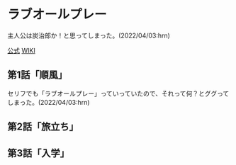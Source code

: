 # ラブオールプレー

主人公は炭治郎か！と思ってしまった。(2022/04/03:hrn)

[公式](https://love-all-play.com/) 
[WIKI](https://ja.wikipedia.org/wiki/%E3%83%A9%E3%83%96%E3%82%AA%E3%83%BC%E3%83%AB%E3%83%97%E3%83%AC%E3%83%BC) 

## 第1話「順風」

セリフでも「ラブオールプレー」っていっていたので、それって何？とググってしまった。(2022/04/03:hrn)

## 第2話「旅立ち」

## 第3話「入学」
